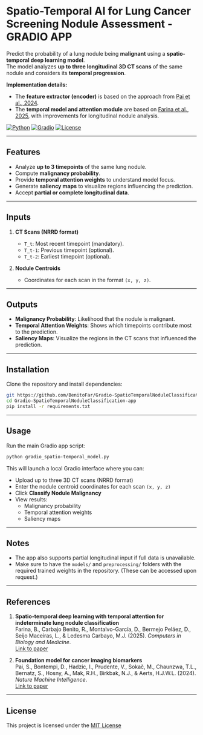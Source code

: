 # Spatio-Temporal AI for Lung Cancer Screening Nodule Assessment - GRADIO APP

Predict the probability of a lung nodule being **malignant** using a **spatio-temporal deep learning model**.  
The model analyzes **up to three longitudinal 3D CT scans** of the same nodule and considers its **temporal progression**.

**Implementation details:**  
- The **feature extractor (encoder)** is based on the approach from [Pai et al., 2024](https://pmc.ncbi.nlm.nih.gov/articles/PMC10957482/).  
- The **temporal model and attention module** are based on [Farina et al., 2025](https://pubmed.ncbi.nlm.nih.gov/40818205/), with improvements for longitudinal nodule analysis.


[![Python](https://img.shields.io/badge/python-3.8%2B-blue)](https://www.python.org/) 
[![Gradio](https://img.shields.io/badge/Gradio-3.0-orange)](https://gradio.app/)
[![License](https://img.shields.io/badge/license-MIT-green)](LICENSE)

---

## Features

- Analyze **up to 3 timepoints** of the same lung nodule.
- Compute **malignancy probability**.
- Provide **temporal attention weights** to understand model focus.
- Generate **saliency maps** to visualize regions influencing the prediction.
- Accept **partial or complete longitudinal data**.

---

## Inputs

1. **CT Scans (NRRD format)**  
   - `T_t`: Most recent timepoint (mandatory).  
   - `T_t-1`: Previous timepoint (optional).  
   - `T_t-2`: Earliest timepoint (optional).

2. **Nodule Centroids**  
   - Coordinates for each scan in the format `(x, y, z)`.

---

## Outputs

- **Malignancy Probability**: Likelihood that the nodule is malignant.
- **Temporal Attention Weights**: Shows which timepoints contribute most to the prediction.
- **Saliency Maps**: Visualize the regions in the CT scans that influenced the prediction.

---

## Installation

Clone the repository and install dependencies:

```bash
git https://github.com/BenitoFar/Gradio-SpatioTemporalNoduleClassification-app.git
cd Gradio-SpatioTemporalNoduleClassification-app
pip install -r requirements.txt 
```
---

## Usage

Run the main Gradio app script:
```bash
python gradio_spatio-temporal_model.py 
```

This will launch a local Gradio interface where you can:

- Upload up to three 3D CT scans (NRRD format)
- Enter the nodule centroid coordinates for each scan `(x, y, z)`
- Click **Classify Nodule Malignancy**
- View results:
  - Malignancy probability
  - Temporal attention weights
  - Saliency maps

---

## Notes

- The app also supports partial longitudinal input if full data is unavailable.
- Make sure to have the `models/` and `preprocessing/` folders with the required trained weights in the repository.
  (These can be accessed upon request.)

---

## References

1. **Spatio-temporal deep learning with temporal attention for indeterminate lung nodule classification**  
   Farina, B., Carbajo Benito, R., Montalvo-García, D., Bermejo Peláez, D., Seijo Maceiras, L., & Ledesma Carbayo, M.J. (2025). *Computers in Biology and Medicine*.  
   [Link to paper](https://pubmed.ncbi.nlm.nih.gov/40818205/)

2. **Foundation model for cancer imaging biomarkers**  
   Pai, S., Bontempi, D., Hadzic, I., Prudente, V., Sokač, M., Chaunzwa, T.L., Bernatz, S., Hosny, A., Mak, R.H., Birkbak, N.J., & Aerts, H.J.W.L. (2024). *Nature Machine Intelligence*.  
   [Link to paper](https://pmc.ncbi.nlm.nih.gov/articles/PMC10957482/)

---

## License

This project is licensed under the [MIT License](LICENSE)
